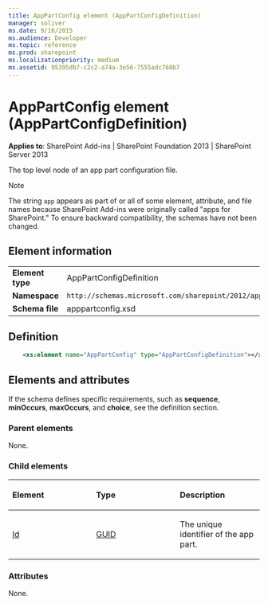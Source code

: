 ```yaml
---
title: AppPartConfig element (AppPartConfigDefinition)
manager: soliver
ms.date: 9/16/2015
ms.audience: Developer
ms.topic: reference
ms.prod: sharepoint
ms.localizationpriority: medium
ms.assetid: 95395db7-c2c2-a74a-3e56-7555adc768b7
---
```


# AppPartConfig element (AppPartConfigDefinition)

**Applies to**: SharePoint Add-ins | SharePoint Foundation 2013 | SharePoint Server 2013

The top level node of an app part configuration file.

> [!NOTE] 
> The string `app` appears as part of or all of some element, attribute, and file names because SharePoint Add-ins were originally called "apps for SharePoint." To ensure backward compatibility, the schemas have not been changed.

## Element information

|   |   |
|---|---|
| **Element type**  | AppPartConfigDefinition |
| **Namespace**  | `http://schemas.microsoft.com/sharepoint/2012/app/partconfiguration` |
| **Schema file**  | apppartconfig.xsd |

## Definition

```XML
    <xs:element name="AppPartConfig" type="AppPartConfigDefinition"></xs:element>
```

## Elements and attributes

If the schema defines specific requirements, such as **sequence**, **minOccurs**, **maxOccurs**, and **choice**, see the definition section.

### Parent elements

None.

### Child elements

<table>
<colgroup>
<col width="33%" />
<col width="33%" />
<col width="33%" />
</colgroup>
<thead>
<tr class="header">
<th align="left"><p>Element</p></th>
<th align="left"><p>Type</p></th>
<th align="left"><p>Description</p></th>
</tr>
</thead>
<tbody>
<tr class="odd">
<td align="left"><p><a href="id-element-apppartconfigdefinition-complextypeapppartconfigdefinition.md">Id</a></p></td>
<td align="left"><p><a href="guid-simpletype-apppartconfigdefinition.md">GUID</a></p></td>
<td align="left"><p>The unique identifier of the app part.</p></td>
</tr>
</tbody>
</table>

### Attributes

None.

<br/>

<br/>







